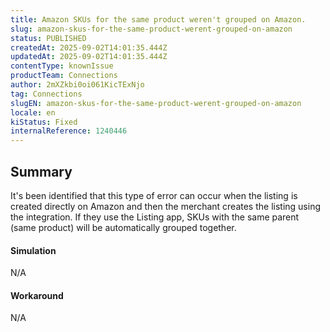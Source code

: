 ```yaml
---
title: Amazon SKUs for the same product weren't grouped on Amazon.
slug: amazon-skus-for-the-same-product-werent-grouped-on-amazon
status: PUBLISHED
createdAt: 2025-09-02T14:01:35.444Z
updatedAt: 2025-09-02T14:01:35.444Z
contentType: knownIssue
productTeam: Connections
author: 2mXZkbi0oi061KicTExNjo
tag: Connections
slugEN: amazon-skus-for-the-same-product-werent-grouped-on-amazon
locale: en
kiStatus: Fixed
internalReference: 1240446
---
```


## Summary


It's been identified that this type of error can occur when the listing is created directly on Amazon and then the merchant creates the listing using the integration.
If they use the Listing app, SKUs with the same parent (same product) will be automatically grouped together.


#### Simulation


N/A


#### Workaround


N/A



